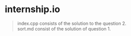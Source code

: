# internship.io
> index.cpp consists of the solution to the question 2.  
> sort.md consist of the solution of question 1.
